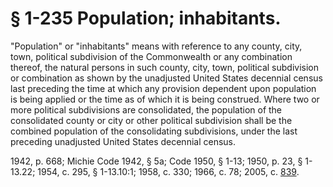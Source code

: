 # § 1-235 Population; inhabitants.

<p>"Population" or "inhabitants" means with reference to any county, city, town, political subdivision of the Commonwealth or any combination thereof, the natural persons in such county, city, town, political subdivision or combination as shown by the unadjusted United States decennial census last preceding the time at which any provision dependent upon population is being applied or the time as of which it is being construed. Where two or more political subdivisions are consolidated, the population of the consolidated county or city or other political subdivision shall be the combined population of the consolidating subdivisions, under the last preceding unadjusted United States decennial census.</p><p>1942, p. 668; Michie Code 1942, § 5a; Code 1950, § 1-13; 1950, p. 23, § 1-13.22; 1954, c. 295, § 1-13.10:1; 1958, c. 330; 1966, c. 78; 2005, c. <a href='http://lis.virginia.gov/cgi-bin/legp604.exe?051+ful+CHAP0839'>839</a>.</p>
